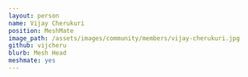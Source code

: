 ```yaml
---
layout: person
name: Vijay Cherukuri
position: MeshMate
image_path: /assets/images/community/members/vijay-cherukuri.jpg
github: vijcheru
blurb: Mesh Head
meshmate: yes
---
```


